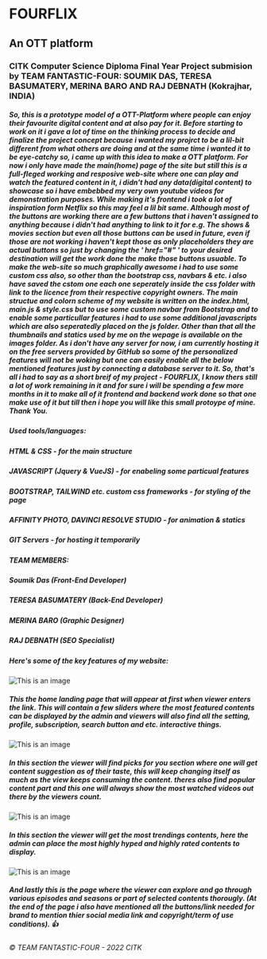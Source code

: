 # **FOURFLIX**
## An OTT platform

### **CITK Computer Science Diploma Final Year Project submision by TEAM FANTASTIC-FOUR: SOUMIK DAS, TERESA BASUMATERY, MERINA BARO AND RAJ DEBNATH (Kokrajhar, INDIA)**

##### So, this is a prototype model of a OTT-Platform where people can enjoy their favourite digital content and at also pay for it. Before starting to work on it i gave a lot of time on the thinking process to decide and finalize the project concept because i wanted my projrct to be a lil-bit different from what others are doing and at the same time i wanted it to be eye-catchy so, i came up with this idea to make a OTT platform. For now i only have made the main(home) page of the site but still this is a full-fleged working and resposive web-site where one can play and watch the featured content in it, i didn't had any data(digital content) to showcase so i have embebbed my very own youtube videos for demonstration purposes. While making it's frontend i took a lot of inspiration form Netflix so this may feel a lil bit same. Although most of the buttons are working there are a few buttons that i haven't assigned to anything because i didn't had anything to link to it for e.g. The shows & movies section but even all those buttons can be used in future, even if those are not working i haven't kept those as only placeholders they are actual buttons so just by changing the ' href="#" ' to your desired destination will get the work done the make those buttons usuable. To make the web-site so much graphically awesome i had to use some custom css also, so other than the bootstrap css, navbars & etc. i also have saved the cstom one each one seperately inside the css folder with link to the licence from their respective copyright owners. The main structue and colorn scheme of my website is written on the index.html, main.js & style.css but to use some custom navbar from Bootstrap and to enable some particullar features i had to use some additional javascripts which are also seperatedly placed on the js folder. Other than that all the thumbnails and statics used by me on the wepage is available on the images folder. As i don't have any server for now, i am currently hosting it on the free servers provided by GitHub so some of the personalized features will not be woking but one can easily enable all the below mentioned features just by connecting a database server to it. So, that's all i had to say as a short breif of my project - FOURFLIX, I know thers still a lot of work remaining in it and for sure i will be spending a few more months in it to make all of it frontend and backend work done so that one make use of it but till then i hope you will like this small protoype of mine. Thank You.

##### Used tools/languages:
##### HTML & CSS - for the main structure
##### JAVASCRIPT (Jquery & VueJS) - for enabeling some particual features
##### BOOTSTRAP, TAILWIND etc. custom css frameworks - for styling of the page
##### AFFINITY PHOTO, DAVINCI RESOLVE STUDIO - for animation & statics
##### GIT Servers - for hosting it temporarily

##### TEAM MEMBERS:
##### Soumik Das (Front-End Developer)
##### TERESA BASUMATERY (Back-End Developer)
##### MERINA BARO (Graphic Designer)
##### RAJ DEBNATH (SEO Specialist)

##### Here's some of the key features of my website:
![This is an image](/preview/Home_Page.png)
##### This the home landing page that will appear at first when viewer enters the link. This will contain a few sliders where the most featured contents can be displayed by the admin and viewers will also find all the setting, profile, subscription, search button and etc. interactive things.
![This is an image](/preview/Featured_Page.png)
##### In this section the viewer will find picks for you section where one will get content suggestion as of their taste, this will keep changing itself as much as the view keeps consuming the content. theres also find popular content part and this one will always show the most watched videos out there by the viewers count.
![This is an image](/preview/Trending_Page.png)
##### In this section the viewer will get the most trendings contents, here the admin can place the most highly hyped and highly rated contents to display.
![This is an image](/preview/Episodes_Page.png)
##### And lastly this is the page where the viewer can explore and go through various episodes and seasons or part of selected contents thorougly. (At the end of the page i also have mentioned all the buttons/link needed for brand to mention thier social media link and copyright/term of use conditions). 👍

###### ©️ TEAM FANTASTIC-FOUR - 2022 CITK